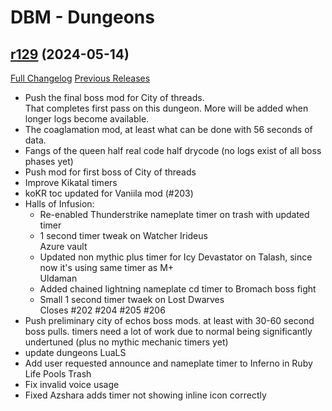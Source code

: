 # DBM - Dungeons

## [r129](https://github.com/DeadlyBossMods/DBM-Dungeons/tree/r129) (2024-05-14)
[Full Changelog](https://github.com/DeadlyBossMods/DBM-Dungeons/compare/r128...r129) [Previous Releases](https://github.com/DeadlyBossMods/DBM-Dungeons/releases)

- Push the final boss mod for City of threads.  
    That completes first pass on this dungeon. More will be added when longer logs become available.  
- The coaglamation mod, at least what can be done with 56 seconds of data.  
- Fangs of the queen half real code half drycode (no logs exist of all boss phases yet)  
- Push mod for first boss of City of threads  
- Improve Kikatal timers  
- koKR toc updated for Vaniila mod (#203)  
- Halls of Infusion:  
     - Re-enabled Thunderstrike nameplate timer on trash with updated timer  
     - 1 second timer tweak on Watcher Irideus  
    Azure vault  
     - Updated non mythic plus timer for Icy Devastator on Talash, since now it's using same timer as M+  
    Uldaman  
     - Added chained lightning nameplate cd timer to Bromach boss fight  
     - Small 1 second timer twaek on Lost Dwarves  
    Closes #202 #204 #205 #206  
- Push preliminary city of echos boss mods. at least with 30-60 second boss pulls. timers need a lot of work due to normal being significantly undertuned (plus no mythic mechanic timers yet)  
- update dungeons LuaLS  
- Add user requested announce and nameplate timer to Inferno in Ruby Life Pools Trash  
- Fix invalid voice usage  
- Fixed Azshara adds timer not showing inline icon correctly  
